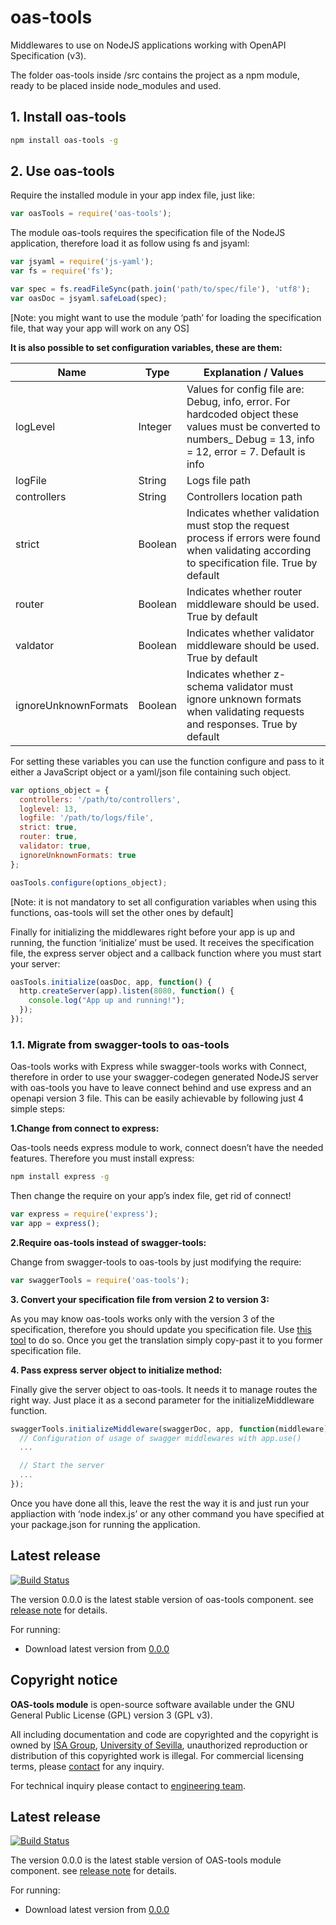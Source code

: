 # oas-tools

Middlewares to use on NodeJS applications working with OpenAPI Specification (v3).

The folder oas-tools inside /src contains the project as a npm module, ready to be placed inside node_modules and used.

## 1. Install oas-tools
```bash
npm install oas-tools -g
```

## 2. Use oas-tools

Require the installed module in your app index file, just like:

```javascript
var oasTools = require('oas-tools');
```

The module oas-tools requires the specification file of the NodeJS application, therefore load it as follow using fs and jsyaml:

```javascript
var jsyaml = require('js-yaml');
var fs = require('fs');

var spec = fs.readFileSync(path.join('path/to/spec/file'), 'utf8');
var oasDoc = jsyaml.safeLoad(spec);
```

[Note: you might want to use the module ‘path’ for loading the specification file, that way your app will work on any OS]


__It is also possible to set configuration variables, these are them:__

| Name	| Type	| Explanation / Values |
| ------------- | ------------- | ------------- |
|logLevel | Integer | Values for config file are: Debug, info, error. For hardcoded object these values must be converted to numbers_ Debug = 13, info = 12, error = 7. Default is info |
|logFile | String | Logs file path |
|controllers | String | Controllers location path |
|strict	| Boolean | Indicates whether validation must stop the request process if errors were found when validating according to specification file. True by default |
|router	| Boolean | Indicates whether router middleware should be used. True by default |
|valdator | Boolean | Indicates whether validator middleware should be used. True by default |
|ignoreUnknownFormats | Boolean	| Indicates whether z-schema validator must ignore unknown formats when validating requests and responses. True by default |

For setting these variables you can use the function configure and pass to it either a JavaScript object or a yaml/json file containing such object.

```javascript
var options_object = {
  controllers: '/path/to/controllers',
  loglevel: 13,
  logfile: '/path/to/logs/file',
  strict: true,
  router: true,
  validator: true,
  ignoreUnknownFormats: true
};

oasTools.configure(options_object);
```

[Note: it is not mandatory to set all configuration variables when using this functions, oas-tools will set the other ones by default]


Finally for initializing the middlewares right before your app is up and running, the function ‘initialize’ must be used. It receives the specification file, the express server object and a callback function where you must start your server:

```javascript
oasTools.initialize(oasDoc, app, function() {
  http.createServer(app).listen(8080, function() {
    console.log("App up and running!");
  });
});
```

### 1.1. Migrate from swagger-tools to oas-tools

Oas-tools works with Express while swagger-tools works with Connect, therefore in order to use your swagger-codegen generated NodeJS server with oas-tools you have to leave connect behind and use express and an openapi version 3 file. This can be easily achievable by following just 4 simple steps:


__1.Change from connect to express:__

Oas-tools needs express module to work, connect doesn’t have the needed features.
Therefore you must install express:

```bash
npm install express -g
```

Then change the require on your app’s index file, get rid of connect!

```javascript
var express = require('express');
var app = express();
```


__2.Require oas-tools instead of swagger-tools:__

Change from swagger-tools to oas-tools by just modifying the require:

```javascript
var swaggerTools = require('oas-tools');
```


 __3.	Convert your specification file from version 2 to version 3:__

As you may know oas-tools works only with the version 3 of the specification, therefore you should update you specification file.
Use [this tool](https://mermade.org.uk/openapi-converter) to do so. Once you get the translation simply copy-past it to you former specification file.



 __4.	Pass express server object to initialize method:__

Finally give the server object to oas-tools. It needs it to manage routes the right way. Just place it as a second parameter for the initializeMiddleware function.

```javascript
swaggerTools.initializeMiddleware(swaggerDoc, app, function(middleware) {
  // Configuration of usage of swagger middlewares with app.use()
  ...

  // Start the server
  ...
});
```

Once you have done all this, leave the rest the way it is and just run your appliaction with ‘node index.js’ or any other command you have specified at your package.json for running the application.




## Latest release

[![Build Status](https://travis-ci.org/isa-group/project-template-nodejs.svg?branch=master)](https://travis-ci.org/http://github.com/isa-group/project-template-nodejs)

The version 0.0.0 is the latest stable version of oas-tools component.
see [release note](http://github.com/isa-group/oas-tools/releases/tag/0.0.0) for details.

For running:

- Download latest version from [0.0.0](http://github.com/isa-group/oas-tools/releases/tag/0.0.0)
## Copyright notice

**OAS-tools module** is open-source software available under the GNU General Public License (GPL) version 3 (GPL v3).

All including documentation and code are copyrighted and the copyright is owned by [ISA Group](http://www.isa.us.es),
[University of Sevilla](http://www.us.es), unauthorized reproduction or distribution of this copyrighted work is illegal.
For commercial licensing terms, please [contact](./extra/contact.md) for any inquiry.

For technical inquiry please contact to [engineering team](./extra/about.md).

## Latest release

[![Build Status](https://travis-ci.org/https://github.com/isa-group/oas-tools.svg?branch=master)](https://travis-ci.org/https://github.com/isa-group/oas-tools)

The version 0.0.0 is the latest stable version of OAS-tools module component.
see [release note](https://github.com/isa-group/oas-tools/releases/tag/0.0.0) for details.

For running:

- Download latest version from [0.0.0](https://github.com/isa-group/oas-tools/releases/tag/0.0.0)

